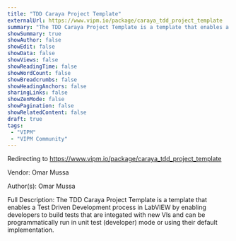 ```yaml
---
title: "TDD Caraya Project Template"
externalUrl: https://www.vipm.io/package/caraya_tdd_project_template
summary: "The TDD Caraya Project Template is a template that enables a Test Driven Development process in LabVIEW by enabling developers to build tests that are integated with new VIs and can be programmatically run in unit test (developer) mode or using their default implementation.."
showSummary: true
showAuthor: false
showEdit: false
showData: false
showViews: false
showReadingTime: false
showWordCount: false
showBreadcrumbs: false
showHeadingAnchors: false
sharingLinks: false
showZenMode: false
showPagination: false
showRelatedContent: false
draft: true
tags:
 - "VIPM"
 - "VIPM Community"
---
```


Redirecting to https://www.vipm.io/package/caraya_tdd_project_template

Vendor: Omar Mussa

Author(s): Omar Mussa
 
Full Description:
The TDD Caraya Project Template is a template that enables a Test Driven Development process in LabVIEW by enabling developers to build tests that are integated with new VIs and can be programmatically run in unit test (developer) mode or using their default implementation.